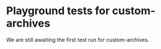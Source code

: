# Playground tests for custom-archives
We are still awaiting the first test run for custom-archives.
